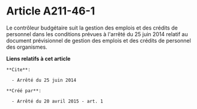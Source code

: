 # Article A211-46-1

Le contrôleur budgétaire suit la gestion des emplois et des crédits de personnel dans les conditions prévues à l'arrêté du 25
juin 2014 relatif au document prévisionnel de gestion des emplois et des crédits de personnel des organismes.

**Liens relatifs à cet article**

	**Cite**:

	  - Arrêté du 25 juin 2014

	**Créé par**:

	  - Arrêté du 20 avril 2015 - art. 1
